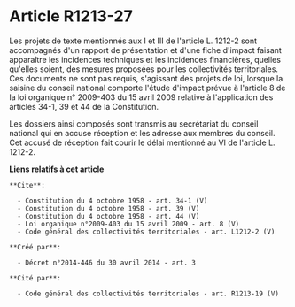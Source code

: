 # Article R1213-27

Les projets de texte mentionnés aux I et III de l'article L. 1212-2 sont accompagnés d'un rapport de présentation et d'une
fiche d'impact faisant apparaître les incidences techniques et les incidences financières, quelles qu'elles soient, des
mesures proposées pour les collectivités territoriales. Ces documents ne sont pas requis, s'agissant des projets de loi,
lorsque la saisine du conseil national comporte l'étude d'impact prévue à l'article 8 de la loi organique n° 2009-403 du 15
avril 2009 relative à l'application des articles 34-1, 39 et 44 de la Constitution. 

Les dossiers ainsi composés sont transmis au secrétariat du conseil national qui en accuse réception et les adresse aux
membres du conseil. Cet accusé de réception fait courir le délai mentionné au VI de l'article L. 1212-2.

**Liens relatifs à cet article**

	**Cite**:

	  - Constitution du 4 octobre 1958 - art. 34-1 (V)
	  - Constitution du 4 octobre 1958 - art. 39 (V)
	  - Constitution du 4 octobre 1958 - art. 44 (V)
	  - Loi organique n°2009-403 du 15 avril 2009 - art. 8 (V)
	  - Code général des collectivités territoriales - art. L1212-2 (V)

	**Créé par**:

	  - Décret n°2014-446 du 30 avril 2014 - art. 3

	**Cité par**:

	  - Code général des collectivités territoriales - art. R1213-19 (V)
